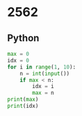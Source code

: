 # 2562

## Python

```python
max = 0
idx = 0
for i in range(1, 10):
    n = int(input())
    if max < n:
        idx = i
        max = n
print(max)
print(idx)
```
